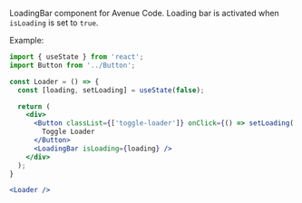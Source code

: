 LoadingBar component for Avenue Code.
Loading bar is activated when `isLoading` is set to `true`.

Example:
```jsx
import { useState } from 'react';
import Button from '../Button';

const Loader = () => {
  const [loading, setLoading] = useState(false);

  return (
    <div>
      <Button classList={['toggle-loader']} onClick={() => setLoading(!loading)}>
        Toggle Loader
      </Button>
      <LoadingBar isLoading={loading} />
    </div>
  );
}

<Loader />
```
